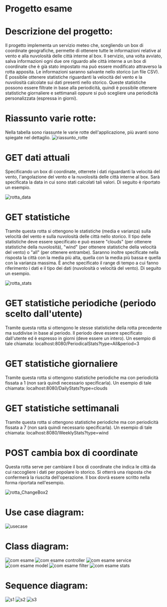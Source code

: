 # Progetto esame

# Descrizione del progetto:
Il progetto implementa un servizio meteo che, scegliendo un box di coordinate geografiche, permette di ottenere tutte le informazioni relative al vento e alla nuvolosità delle città interne al box. Il servizio, una volta avviato, salva informazioni ogni due ore riguardo alle città interne a un box di coordinate che è già stato impostato ma può essere modificato attraverso la rotta apposita. Le informazioni saranno salvante nello storico (un file CSV).
È possiblie ottenere statistiche riguardanti la velocità del vento e la nuvolosità calcolate sui dati presenti nello storico. Queste statistiche possono essere filtrate in base alla periodicità, quindi è possibile ottenere statistiche giornaliere e settimanali oppure si può scegliere una periodicità personalizzata (espressa in giorni).

# Riassunto varie rotte:
Nella tabella sono riassunte le varie rotte dell'applicazione, più avanti sono spiegate nel dettaglio.
![riassunto_rotte](https://user-images.githubusercontent.com/75088977/104858084-179cae80-591d-11eb-83d5-e2fa6450f430.png)

# GET dati attuali
Specificando un box di coordinate, otterrete i dati riguardanti la velocità del vento, l'angolazione del vento e la nuvolosità delle città interne al box. Sarà specificata la data in cui sono stati calcolati tali valori. 
Di seguito è riportato un esempio.

![rotta_data](https://user-images.githubusercontent.com/75088977/104858086-18354500-591d-11eb-9fa6-88af5dc3688d.png)

# GET statistiche
Tramite questa rotta si ottengono le statistiche (media e varianza) sulla velocità del vento e sulla nuvolosità delle città nello storico. Il tipo delle statistiche deve essere specificato e può essere "clouds" (per ottenere statistiche della nuvolosità), "wind" (per ottenere statistiche della velocità del vento) o "all" (per ottenere entrambe). Saranno inoltre specificate nella risposta la città con la media più alta, quella con la media più bassa e quella con la varianza massima. È anche specificato il range di tempo a cui fanno riferimento i dati e il tipo dei dati (nuvolosità o velocità del vento).
Di seguito un esempio.

![rotta_stats](https://user-images.githubusercontent.com/75088977/104858082-17041800-591d-11eb-9e1f-0dfed2c3503c.png)


# GET statistiche periodiche (periodo scelto dall'utente)
Tramite questa rotta si ottengono le stesse statistiche della rotta precedente ma suddivise in base al periodo. Il periodo deve essere specificato dall'utente ed è espresso in giorni (deve essere un intero).
Un esempio di tale chiamata:
localhost:8080/PeriodicalStats?type=All&period=3


# GET statistiche giornaliere
Tramite questa rotta si ottengono statistiche periodiche ma con periodicità fissata a 1 (non sarà quindi necessario specificarla).
Un esempio di tale chiamata:
localhost:8080/DailyStats?type=clouds

# GET statistiche settimanali
Tramite questa rotta si ottengono statistiche periodiche ma con periodicità fissata a 7 (non sarà quindi necessario specificarla).
Un esempio di tale chiamata:
localhost:8080/WeeklyStats?type=wind


# POST cambia box di coordinate
Questa rotta serve per cambiare il box di coordinate che indica le città da cui raccogliere i dati per popolare lo storico. Si otterrà una risposta che confermerà la riuscita dell'operazione. Il box dovrà essere scritto nella forma riportata nell'esempio.

![rotta_ChangeBox2](https://user-images.githubusercontent.com/75088977/104858085-18354500-591d-11eb-8c00-c2a8f517c8b3.png)


# Use case diagram:

![usecase](https://user-images.githubusercontent.com/75088977/103486074-57cb3f80-4dfb-11eb-9566-d021d7e72ce6.png)

# Class diagram:

![com esame](https://user-images.githubusercontent.com/75088977/103486067-56017c00-4dfb-11eb-91e0-31f1acac994e.png)
![com esame controller](https://user-images.githubusercontent.com/75088977/103486076-57cb3f80-4dfb-11eb-88e8-37d2b3e0ba7d.png)
![com esame service](https://user-images.githubusercontent.com/75088977/103486068-569a1280-4dfb-11eb-898f-a093c75631e8.png)
![com esame model](https://user-images.githubusercontent.com/75088977/103486066-56017c00-4dfb-11eb-894b-3378e1a73ce3.png)
![com esame filter](https://user-images.githubusercontent.com/75088977/103486065-5568e580-4dfb-11eb-8030-7c839d6c8949.png)
![com esame stats](https://user-images.githubusercontent.com/75088977/103486069-569a1280-4dfb-11eb-9d30-c8e42eec276c.png)


# Sequence diagram:

![s1](https://user-images.githubusercontent.com/75088977/103486070-5732a900-4dfb-11eb-8609-75b2262cdc61.png)
![s2](https://user-images.githubusercontent.com/75088977/103486071-5732a900-4dfb-11eb-81dc-07421483d14e.png)
![s3](https://user-images.githubusercontent.com/75088977/103486072-5732a900-4dfb-11eb-889e-0270191e8223.png)





